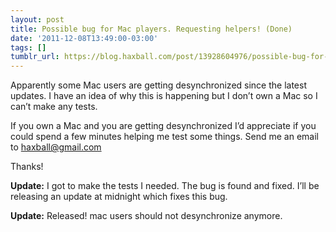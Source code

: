 ```yaml
---
layout: post
title: Possible bug for Mac players. Requesting helpers! (Done)
date: '2011-12-08T13:49:00-03:00'
tags: []
tumblr_url: https://blog.haxball.com/post/13928604976/possible-bug-for-mac-players-requesting-helpers
---
```

Apparently some Mac users are getting desynchronized since the latest updates. I have an idea of why this is happening but I don’t own a Mac so I can’t make any tests.

If you own a Mac and you are getting desynchronized I’d appreciate if you could spend a few minutes helping me test some things. Send me an email to haxball@gmail.com

Thanks!

**Update:** I got to make the tests I needed. The bug is found and fixed. I’ll be releasing an update at midnight which fixes this bug.

**Update:** Released! mac users should not desynchronize anymore.

